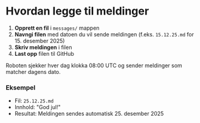 # Hvordan legge til meldinger

1. **Opprett en fil** i `messages/` mappen
2. **Navngi filen** med datoen du vil sende meldingen (f.eks. `15.12.25.md` for 15. desember 2025)
3. **Skriv meldingen** i filen
4. **Last opp** filen til GitHub

Roboten sjekker hver dag klokka 08:00 UTC og sender meldinger som matcher dagens dato.

### Eksempel
- Fil: `25.12.25.md`
- Innhold: "God jul!"
- Resultat: Meldingen sendes automatisk 25. desember 2025